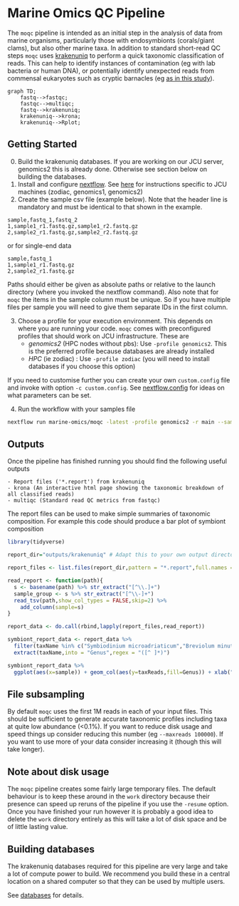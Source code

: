 # Marine Omics QC Pipeline


The `moqc` pipeline is intended as an initial step in the analysis of data from marine organisms, particularly those with endosymbionts (corals/giant clams), but also other marine taxa.  In addition to standard short-read QC steps `moqc` uses [krakenuniq](https://github.com/fbreitwieser/krakenuniq) to perform a quick taxonomic classification of reads.  This can help to identify instances of contamination (eg with lab bacteria or human DNA), or potentially identify unexpected reads from commensal eukaryotes such as cryptic barnacles (eg [as in this study](https://github.com/iracooke/Porites_competition/blob/master/07_kraken.md)). 

```mermaid
graph TD;
	fastq-->fastqc;
	fastqc-->multiqc;
	fastq-->krakenuniq;
	krakenuniq-->krona;
	krakenuniq-->Rplot;
```

## Getting Started

0. Build the krakenuniq databases. If you are working on our JCU server, genomics2 this is already done. Otherwise see section below on building the databases.
1. Install and configure [nextflow](https://www.nextflow.io/). See [here](https://gist.github.com/iracooke/bec2b24a86eb682f7d3055eea15e61aa) for instructions specific to JCU machines (zodiac, genomics1, genomics2)
2. Create the sample csv file (example below). Note that the header line is mandatory and must be identical to that shown in the example.
```
sample,fastq_1,fastq_2
1,sample1_r1.fastq.gz,sample1_r2.fastq.gz
2,sample2_r1.fastq.gz,sample2_r2.fastq.gz
```

or for single-end data

```
sample,fastq_1
1,sample1_r1.fastq.gz
2,sample2_r1.fastq.gz
```

Paths should either be given as absolute paths or relative to the launch directory (where you invoked the nextflow command).  Also note that for `moqc` the items in the sample column must be unique.  So if you have multiple files per sample you will need to give them separate IDs in the first column. 

3. Choose a profile for your execution environment. This depends on where you are running your code. `moqc` comes with preconfigured profiles that should work on JCU infrastructure. These are
	- *genomics2* (HPC nodes without pbs): Use `-profile genomics2`. This is the preferred profile because databases are already installed
	- *HPC* (ie zodiac) : Use `-profile zodiac` (you will need to install databases if you choose this option)

If you need to customise further you can create your own `custom.config` file and invoke with option `-c custom.config`. See [nextflow.config](nextflow.config) for ideas on what parameters can be set.

4. Run the workflow with your samples file
```bash
nextflow run marine-omics/moqc -latest -profile genomics2 -r main --samples <samples.csv> --outdir myoutputs
```

## Outputs

Once the pipeline has finished running you should find the following useful outputs

	- Report files ('*.report') from krakenuniq
	- krona (An interactive html page showing the taxonomic breakdown of all classified reads)
	- multiqc (Standard read QC metrics from fastqc)

The report files can be used to make simple summaries of taxonomic composition. For example this code should produce a bar plot of symbiont composition
```R
library(tidyverse)

report_dir="outputs/krakenuniq" # Adapt this to your own output directory

report_files <- list.files(report_dir,pattern = "*.report",full.names = TRUE)

read_report <- function(path){
  s <- basename(path) %>% str_extract("[^\\.]+")
  sample_group <- s %>% str_extract("[^\\-]+")
  read_tsv(path,show_col_types = FALSE,skip=2) %>% 
    add_column(sample=s)
}

report_data <- do.call(rbind,lapply(report_files,read_report))

symbiont_report_data <- report_data %>% 
  filter(taxName %in% c("Symbiodinium microadriaticum","Breviolum minutum","Cladocopium goreaui","Durusdinium trenchii","Fugacium kawagutii")) %>% 
  extract(taxName,into = "Genus",regex = "([^ ]*)")

symbiont_report_data %>% 
  ggplot(aes(x=sample)) + geom_col(aes(y=taxReads,fill=Genus)) + xlab("") + ylab("Number of Classified Reads") + theme(axis.text.x = element_text(angle=90), legend.position = "bottom")

```

## File subsampling

By default `moqc` uses the first 1M reads in each of your input files.  This should be sufficient to generate accurate taxonomic profiles including taxa at quite low abundance (<0.1%).  If you want to reduce disk usage and speed things up consider reducing this number (eg `--maxreads 100000`). If you want to use more of your data consider increasing it (though this will take longer).

## Note about disk usage

The `moqc` pipeline creates some fairly large temporary files.  The default behaviour is to keep these around in the `work` directory because their presence can speed up reruns of the pipeline if you use the `-resume` option. Once you have finished your run however it is probably a good idea to delete the `work` directory entirely as this will take a lot of disk space and be of little lasting value.  

## Building databases

The krakenuniq databases required for this pipeline are very large and take a lot of compute power to build. We recommend you build these in a central location on a shared computer so that they can be used by multiple users. 

See [databases](databases) for details.


